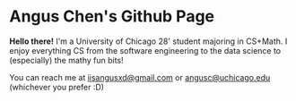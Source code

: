 # Angus Chen's Github Page

**Hello there!** I'm a University of Chicago 28' student majoring in CS+Math. I enjoy everything CS from the software engineering to the data science to (especially) the mathy fun bits!

You can reach me at iisangusxd@gmail.com or angusc@uchicago.edu (whichever you prefer :D)

<!--
**iis-angus/iis-angus** is a ✨ _special_ ✨ repository because its `README.md` (this file) appears on your GitHub profile.

Here are some ideas to get you started:

- 🔭 I’m currently working on ...
- 🌱 I’m currently learning ...
- 👯 I’m looking to collaborate on ...
- 🤔 I’m looking for help with ...
- 💬 Ask me about ...
- 📫 How to reach me: ...
- 😄 Pronouns: ...
- ⚡ Fun fact: ...
-->
